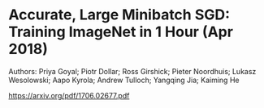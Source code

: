 # Accurate, Large Minibatch SGD: Training ImageNet in 1 Hour (Apr 2018)

Authors: Priya Goyal; Piotr Dollar; Ross Girshick; Pieter Noordhuis; Lukasz Wesolowski; Aapo Kyrola; Andrew Tulloch; Yangqing Jia; Kaiming He 

https://arxiv.org/pdf/1706.02677.pdf